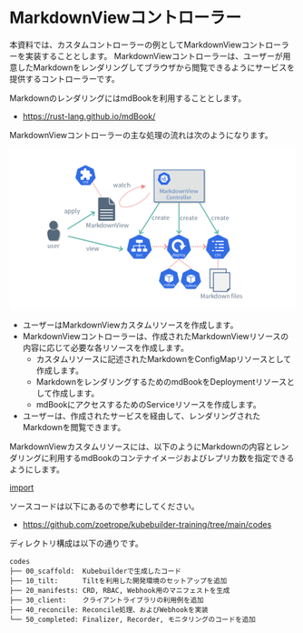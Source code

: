 # MarkdownViewコントローラー

本資料では、カスタムコントローラーの例としてMarkdownViewコントローラーを実装することとします。
MarkdownViewコントローラーは、ユーザーが用意したMarkdownをレンダリングしてブラウザから閲覧できるようにサービスを提供するコントローラーです。

MarkdownのレンダリングにはmdBookを利用することとします。

- https://rust-lang.github.io/mdBook/

MarkdownViewコントローラーの主な処理の流れは次のようになります。

![MarkdownView Controller](./img/markdownview_controller.png)

- ユーザーはMarkdownViewカスタムリソースを作成します。
- MarkdownViewコントローラーは、作成されたMarkdownViewリソースの内容に応じて必要な各リソースを作成します。
  - カスタムリソースに記述されたMarkdownをConfigMapリソースとして作成します。
  - MarkdownをレンダリングするためのmdBookをDeploymentリソースとして作成します。
  - mdBookにアクセスするためのServiceリソースを作成します。
- ユーザーは、作成されたサービスを経由して、レンダリングされたMarkdownを閲覧できます。

MarkdownViewカスタムリソースには、以下のようにMarkdownの内容とレンダリングに利用するmdBookのコンテナイメージおよびレプリカ数を指定できるようにします。

[import](../../codes/50_completed/config/samples/view_v1_markdownview.yaml)

ソースコードは以下にあるので参考にしてください。

- https://github.com/zoetrope/kubebuilder-training/tree/main/codes

ディレクトリ構成は以下の通りです。

```
codes
├── 00_scaffold:  Kubebuilderで生成したコード
├── 10_tilt:      Tiltを利用した開発環境のセットアップを追加
├── 20_manifests: CRD, RBAC, Webhook用のマニフェストを生成
├── 30_client:    クライアントライブラリの利用例を追加
├── 40_reconcile: Reconcile処理、およびWebhookを実装
└── 50_completed: Finalizer, Recorder, モニタリングのコードを追加
```
